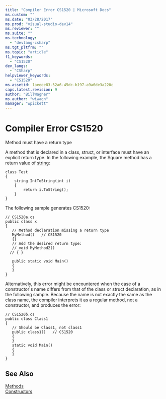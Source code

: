 ```yaml
---
title: "Compiler Error CS1520 | Microsoft Docs"
ms.custom: ""
ms.date: "03/28/2017"
ms.prod: "visual-studio-dev14"
ms.reviewer: ""
ms.suite: ""
ms.technology: 
  - "devlang-csharp"
ms.tgt_pltfrm: ""
ms.topic: "article"
f1_keywords: 
  - "CS1520"
dev_langs: 
  - "CSharp"
helpviewer_keywords: 
  - "CS1520"
ms.assetid: 1aeeee83-52a6-45dc-b197-a9a6de3a220c
caps.latest.revision: 9
author: "BillWagner"
ms.author: "wiwagn"
manager: "wpickett"
---
```

# Compiler Error CS1520
Method must have a return type  
  
 A method that is declared in a class, struct, or interface must have an explicit return type. In the following example, the Square method has a return value of [string](../../csharp/language-reference/keywords/string.md):  
  
```  
class Test  
{  
    string IntToString(int i)  
    {  
        return i.ToString();  
    }  
}  
```  
  
 The following sample generates CS1520:  
  
```  
// CS1520a.cs  
public class x  
{  
   // Method declaration missing a return type  
   MyMethod()   // CS1520     
   {}  
   // Add the desired return type:  
   // void MyMethod2()  
  // { }  
  
   public static void Main()  
   {  
   }  
}  
```  
  
 Alternatively, this error might be encountered when the case of a constructor's name differs from that of the class or struct declaration, as in the following sample. Because the name is not exactly the same as the class name, the compiler interprets it as a regular method, not a constructor, and produces the error:  
  
```  
// CS1520b.cs  
public class Class1  
{  
   // Should be Class1, not class1  
   public class1()   // CS1520  
   {  
   }  
   static void Main()  
   {  
   }  
}  
```  
  
## See Also  
 [Methods](../../csharp/programming-guide/classes-and-structs/methods.md)   
 [Constructors](../../csharp/programming-guide/classes-and-structs/constructors.md)